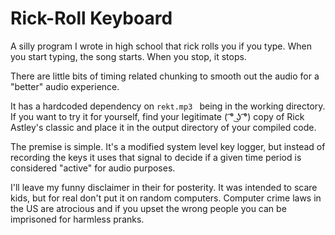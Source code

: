 # Rick-Roll Keyboard

A silly program I wrote in high school that rick rolls you if you type. When you start
typing, the song starts. When you stop, it stops.

There are little bits of timing related chunking to smooth out the audio for a "better"
audio experience.

It has a hardcoded dependency on `rekt.mp3 ` being in the working directory. If you want to try it for yourself, find your legitimate ( ͡° ͜ʖ ͡°) copy of Rick Astley's classic and place it in the output directory of your compiled code.

The premise is simple. It's a modified system level key logger, but instead of recording the keys it uses that signal to decide if a given time period is considered "active" for
audio purposes.

I'll leave my funny disclaimer in their for posterity. It was intended to scare kids, but for real don't put it on random computers. Computer crime laws in the US are atrocious and
if you upset the wrong people you can be imprisoned for harmless pranks.
